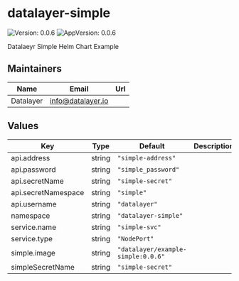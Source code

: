 # datalayer-simple

![Version: 0.0.6](https://img.shields.io/badge/Version-0.0.6-informational?style=flat-square) ![AppVersion: 0.0.6](https://img.shields.io/badge/AppVersion-0.0.6-informational?style=flat-square)

Datalaeyr Simple Helm Chart Example

## Maintainers

| Name | Email | Url |
| ---- | ------ | --- |
| Datalayer | <info@datalayer.io> |  |

## Values

| Key | Type | Default | Description |
|-----|------|---------|-------------|
| api.address | string | `"simple-address"` |  |
| api.password | string | `"simple_password"` |  |
| api.secretName | string | `"simple-secret"` |  |
| api.secretNamespace | string | `"simple"` |  |
| api.username | string | `"datalayer"` |  |
| namespace | string | `"datalayer-simple"` |  |
| service.name | string | `"simple-svc"` |  |
| service.type | string | `"NodePort"` |  |
| simple.image | string | `"datalayer/example-simple:0.0.6"` |  |
| simpleSecretName | string | `"simple-secret"` |  |

